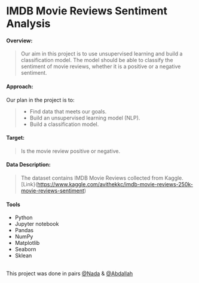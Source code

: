 # IMDB Movie Reviews Sentiment Analysis

#### Overview:
> Our aim in this project is to use unsupervised learning and build a classification model. The model should be able to classify the sentiment of movie reviews, whether it is a positive or a negative sentiment.

#### Approach:
Our plan in the project is to:
> * Find data that meets our goals.
> * Build an unsupervised learning model (NLP).
> * Build a classification model.

#### Target:
> Is the movie review positive or negative.

#### Data Description:
> The dataset contains IMDB Movie Reviews collected from Kaggle. [Link}(https://www.kaggle.com/avithekkc/imdb-movie-reviews-250k-movie-reviews-sentiment)
 
#### Tools
* Python
* Jupyter notebook
* Pandas
* NumPy
* Matplotlib
* Seaborn
* Sklean

<br/> This project was done in pairs [@Nada](https://github.com/nadaAlruwaythi) & [@Abdallah](https://github.com/shami-am/)
